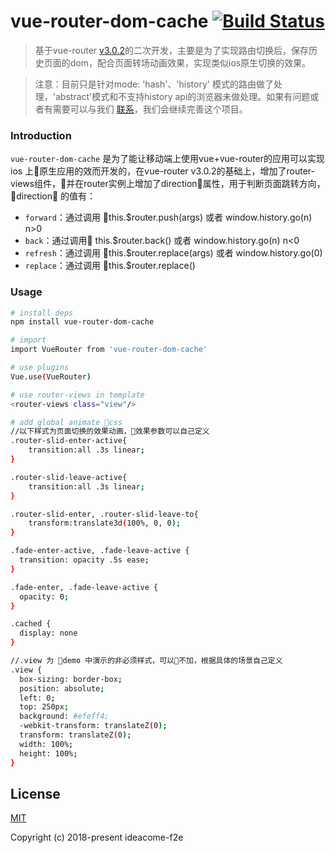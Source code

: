 # vue-router-dom-cache [![Build Status](https://img.shields.io/circleci/project/github/vuejs/vue-router/dev.svg)](https://circleci.com/gh/vuejs/vue-router)

> 基于vue-router [v3.0.2](https://github.com/vuejs/vue-router/releases/tag/v3.0.2)的二次开发，主要是为了实现路由切换后，保存历史页面的dom，配合页面转场动画效果，实现类似ios原生切换的效果。

> 注意：目前只是针对mode: 'hash'、'history' 模式的路由做了处理，'abstract'模式和不支持history api的浏览器未做处理。如果有问题或者有需要可以与我们 [联系](https://github.com/ideacome-frontend)，我们会继续完善这个项目。

### Introduction

`vue-router-dom-cache` 是为了能让移动端上使用vue+vue-router的应用可以实现 ios 上原生应用的效而开发的，在vue-router v3.0.2的基础上，增加了router-views组件，并在router实例上增加了direction属性，用于判断页面跳转方向， direction 的值有：
- `forward`：通过调用 this.$router.push(args) 或者 window.history.go(n) n>0
- `back`：通过调用 this.$router.back() 或者 window.history.go(n) n<0
- `refresh`：通过调用 this.$router.replace(args) 或者 window.history.go(0)
- `replace`：通过调用 this.$router.replace()


### Usage

``` bash
# install deps
npm install vue-router-dom-cache

# import 
import VueRouter from 'vue-router-dom-cache'

# use plugins
Vue.use(VueRouter)

# use router-views in template
<router-views class="view"/>

# add global animate css 
//以下样式为页面切换的效果动画，效果参数可以自己定义
.router-slid-enter-active{
    transition:all .3s linear;
}

.router-slid-leave-active{
    transition:all .3s linear;
}

.router-slid-enter, .router-slid-leave-to{
    transform:translate3d(100%, 0, 0);
}

.fade-enter-active, .fade-leave-active {
  transition: opacity .5s ease;
}

.fade-enter, .fade-leave-active {
  opacity: 0;
}

.cached {
  display: none
}

//.view 为 demo 中演示的非必须样式，可以不加，根据具体的场景自己定义
.view {
  box-sizing: border-box;
  position: absolute;
  left: 0;
  top: 250px;
  background: #efeff4;
  -webkit-transform: translateZ(0);
  transform: translateZ(0);
  width: 100%;
  height: 100%;
}

```

## License

[MIT](http://opensource.org/licenses/MIT)

Copyright (c) 2018-present ideacome-f2e


